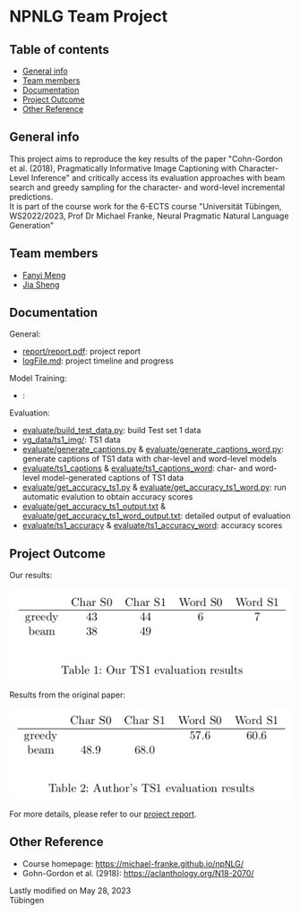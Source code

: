 # NPNLG Team Project

## Table of contents
* [General info](#general-info)
* [Team members](#team-members)
* [Documentation](#documentation)
* [Project Outcome](#project-outcome)
* [Other Reference](#other-reference)

## General info
This project aims to reproduce the key results of the paper "Cohn-Gordon et al. (2018), Pragmatically Informative Image Captioning with Character-Level Inference" and critically access its evaluation approaches with beam search and greedy sampling for the character- and word-level incremental predictions.   
It is part of the course work for the 6-ECTS course "Universität Tübingen, WS2022/2023, Prof Dr Michael Franke, Neural Pragmatic Natural Language Generation"

## Team members
- [Fanyi Meng](https://github.com/Meng3www)
- [Jia Sheng](https://github.com/jiasheng1100)

## Documentation
General:
- [report/report.pdf](https://github.com/Meng3www/PPlusPlus/blob/main/report/report.pdf): project report
- [logFile.md](https://github.com/Meng3www/PPlusPlus/blob/main/logFile.md): project timeline and progress

Model Training:
- [](): 

Evaluation:
- [evaluate/build_test_data.py](https://github.com/Meng3www/PPlusPlus/blob/main/evaluate/build_test_data.py): build Test set 1 data
- [vg_data/ts1_img/](https://github.com/Meng3www/PPlusPlus/tree/main/vg_data/ts1_img): TS1 data
- [evaluate/generate_captions.py](https://github.com/Meng3www/PPlusPlus/blob/main/evaluate/generate_captions.py) & [evaluate/generate_captions_word.py](https://github.com/Meng3www/PPlusPlus/blob/main/evaluate/generate_captions_word.py): generate captions of TS1 data with char-level and word-level models
- [evaluate/ts1_captions](https://github.com/Meng3www/PPlusPlus/blob/main/evaluate/ts1_captions) & [evaluate/ts1_captions_word](https://github.com/Meng3www/PPlusPlus/blob/main/evaluate/ts1_captions_word): char- and word-level model-generated captions of TS1 data
- [evaluate/get_accuracy_ts1.py](https://github.com/Meng3www/PPlusPlus/blob/main/evaluate/get_accuracy_ts1.py) & [evaluate/get_accuracy_ts1_word.py](https://github.com/Meng3www/PPlusPlus/blob/main/evaluate/get_accuracy_ts1_word.py): run automatic evalution to obtain accuracy scores
- [evaluate/get_accuracy_ts1_output.txt](https://github.com/Meng3www/PPlusPlus/blob/main/evaluate/get_accuracy_ts1_output.txt) & [evaluate/get_accuracy_ts1_word_output.txt](https://github.com/Meng3www/PPlusPlus/blob/main/evaluate/get_accuracy_ts1_word_output.txt): detailed output of evaluation
- [evaluate/ts1_accuracy](https://github.com/Meng3www/PPlusPlus/blob/main/evaluate/ts1_accuracy) & [evaluate/ts1_accuracy_word](https://github.com/Meng3www/PPlusPlus/blob/main/evaluate/ts1_accuracy_word): accuracy scores	


## Project Outcome
Our results:

![table1](report/table1.png)

Results from the original paper:

![table2](report/table2.png)

For more details, please refer to our [project report](https://github.com/Meng3www/PPlusPlus/blob/main/report/report.pdf).

## Other Reference
- Course homepage: https://michael-franke.github.io/npNLG/
- Gohn-Gordon et al. (2918): https://aclanthology.org/N18-2070/


Lastly modified on May 28, 2023\
Tübingen

